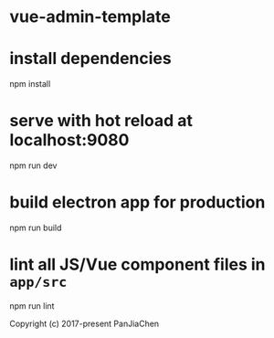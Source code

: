 # vue-admin-template

# install dependencies
npm install

# serve with hot reload at localhost:9080
npm run dev

# build electron app for production
npm run build

# lint all JS/Vue component files in `app/src`
npm run lint

Copyright (c) 2017-present PanJiaChen

